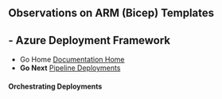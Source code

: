 ## Observations on ARM (Bicep) Templates 

## - Azure Deployment Framework ## 
- Go Home [Documentation Home](./index.md)
- **Go Next** [Pipeline Deployments](./Pipeline_Deployments.md)


####  Orchestrating Deployments


